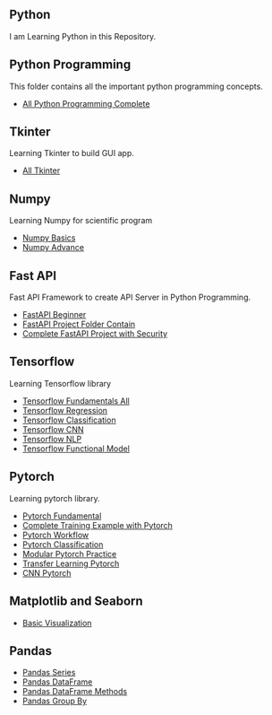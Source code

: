 ## Python

I am Learning Python in this Repository.

## Python Programming

This folder contains all the important python programming concepts.

- [All Python Programming Complete](./Python%20Programming/)

## Tkinter

Learning Tkinter to build GUI app.

- [All Tkinter](./tkinter/)

## Numpy

Learning Numpy for scientific program

- [Numpy Basics](./numpy/basics01.ipynb)
- [Numpy Advance](./numpy/advance01.ipynb)

## Fast API

Fast API Framework to create API Server in Python Programming.

- [FastAPI Beginner](./Fast%20API/Learn%20Fast%20API/)
- [FastAPI Project Folder Contain](./Fast%20API/FastAPI%20Project%20Structure/)
- [Complete FastAPI Project with Security](./Fast%20API/FastAPI%20Project/)

## Tensorflow

Learning Tensorflow library

- [Tensorflow Fundamentals All](./tensorflow/tensorflow_fundamentals/)
- [Tensorflow Regression](./tensorflow/neural_network_regression/)
- [Tensorflow Classification](./tensorflow/neural_networks_classification/)
- [Tensorflow CNN](./tensorflow/convolutional_neural_network/)
- [Tensorflow NLP](./tensorflow/natural_language_proceessing/)
- [Tensorflow Functional Model](./tensorflow/Keras_functional_model.ipynb)

## Pytorch

Learning pytorch library.

- [Pytorch Fundamental](./Pytorch/Pytorch%20Fundamentals/)
- [Complete Training Example with Pytorch](./Pytorch/Begineer%20Concepts/MLP_Complete_Training_Flow.ipynb)
- [Pytorch Workflow](./Pytorch/Pytorch%20workflow/)
- [Pytorch Classification](./Pytorch/Classification/)
- [Modular Pytorch Practice](./Pytorch/Modular/)
- [Transfer Learning Pytorch](./Pytorch/Transfer%20Learning/)
- [CNN Pytorch](./Pytorch/CNN/)

## Matplotlib and Seaborn

- [Basic Visualization](./Matplotlib%20and%20Seaborn/01_Matplotlib.ipynb)

## Pandas

- [Pandas Series](./Pandas/01_Pandas_Series.ipynb)
- [Pandas DataFrame](./Pandas/02_Pandas_Df.ipynb)
- [Pandas DataFrame Methods](./Pandas/03_Pandas_df_methods.ipynb)
- [Pandas Group By](./Pandas/04_Pandas_Group.ipynb)

